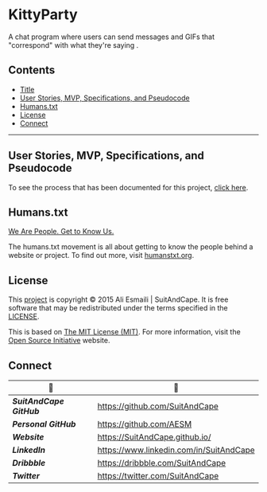 <!-- README.md -->

KittyParty
==========================================================================

A chat program where users can send messages and GIFs that "correspond" with what they're saying .

## Contents

- [Title](#kittyparty)
- [User Stories, MVP, Specifications, and Pseudocode](#user-stories-mvp-specifications-and-pseudocode)
- [Humans.txt](#humanstxt)
- [License](#license)
- [Connect](#connect)

--------------------------------------------------------------------------

## User Stories, MVP, Specifications, and Pseudocode

To see the process that has been documented for this project, [click here](https://github.com/AESM/KittyParty/blob/master/SMSP.md).

## Humans.txt

[We Are People.  Get to Know Us.](https://github.com/AESM/KittyParty/blob/master/humans.txt)

The humans.txt movement is all about getting to know the people behind a website or project.  To find out more, visit [humanstxt.org](http://humanstxt.org/).

## License

This [project](#kittyparty) is copyright © 2015 Ali Esmaili | SuitAndCape.  It is free software that may be redistributed under the terms specified in the [LICENSE](https://github.com/AESM/KittyParty/blob/master/LICENSE).

This is based on [The MIT License (MIT)](http://opensource.org/licenses/MIT).  For more information, visit the [Open Source Initiative](http://opensource.org/) website.

## Connect

|              :tophat:             |              :rocket:             |
| --------------------------------- | --------------------------------- |
**_SuitAndCape GitHub_** | https://github.com/SuitAndCape
**_Personal GitHub_**    | https://github.com/AESM
**_Website_**            | https://SuitAndCape.github.io/
**_LinkedIn_**           | https://www.linkedin.com/in/SuitAndCape
**_Dribbble_**           | https://dribbble.com/SuitAndCape
**_Twitter_**            | https://twitter.com/SuitAndCape
